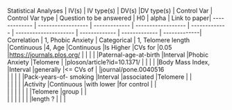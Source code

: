 


 Statistical Analyses  | IV(s) | IV type(s)  | DV(s) |DV type(s) | Control Var  | Control Var type | Question to be answered | H0  | alpha | Link to paper|
 ------------- | ------------------ | ------------- | ------------------ | ------------- | --------------------- | ------------- | ------------- | -------------|  
 Correlation   | 1, Phobic Anxiety  | Categorical   | 1, Telomere length |Continuous     |4, Age                 |Continuous     |Is Higher      |CVs for             |0.05 |https://journals.plos.org/
               |                    |               |                    |                    |Paternal-age-at-birth  |Interval       |Phobic Anxiety |Telomere       |     |ploson/article?id=10.1371/
               |                    |               |                    |                    |Body Mass Index,       |Interval       |generally      |<= CVs of      |     |journal/pone.0040516      
               |                    |               |                    |                    |Pack-years-of- smoking |Interval       |associated     |Telomere       |     |                          
               |                    |               |                    |                    |Activity               |Continuous     |with lower     |for control    |     |                          
               |                    |               |                    |                    |                       |               |Telomere       |group          |     |                          
               |                    |               |                    |                    |                       |               |length ?       |               |     |                          
